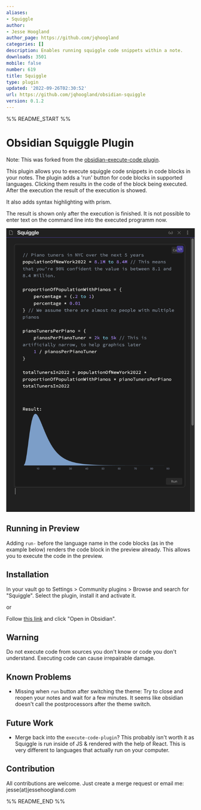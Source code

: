 ```yaml
---
aliases:
- Squiggle
author:
- Jesse Hoogland
author_page: https://github.com/jqhoogland
categories: []
description: Enables running squiggle code snippets within a note.
downloads: 3501
mobile: false
number: 619
title: Squiggle
type: plugin
updated: '2022-09-26T02:30:52'
url: https://github.com/jqhoogland/obsidian-squiggle
version: 0.1.2
---
```


%% README_START %%

# Obsidian Squiggle Plugin

Note: This was forked from the [obsidian-execute-code plugin](https://github.com/twibiral/obsidian-execute-code/blob/master/execute_code_example.gif?raw=true).

This plugin allows you to execute squiggle code snippets in code blocks in your notes. The plugin adds a 'run' button for code blocks in supported languages. Clicking them results in the code of the block being executed. After the execution the result of the execution is showed. 

It also adds syntax highlighting with prism.

The result is shown only after the execution is finished. It is not possible to enter text on the command line into the executed programm now.

![Demo](https://raw.githubusercontent.com/jqhoogland/obsidian-squiggle/HEAD/docs/demo.png)


## Running in Preview

Adding `run-` before the language name in the code blocks (as in the example below) renders the code block in the
preview already.
This allows you to execute the code in the preview.

## Installation

In your vault go to Settings > Community plugins > Browse and search for "Squiggle". Select the plugin, install it
and activate it.

or

Follow [this link](https://obsidian.md/plugins?search=squiggle#) and click "Open in Obsidian".

## Warning
Do not execute code from sources you don't know or code you don't understand. Executing code can cause irrepairable damage.

## Known Problems
- Missing when `run` button after switching the theme: Try to close and reopen your notes and wait for a few minutes. It seems like obsidian doesn't call the postprocessors after the theme switch.

## Future Work
- Merge back into the `execute-code-plugin`? This probably isn't worth it as Squiggle is run inside of JS & rendered with the help of React. This is very different to languages that actually run on your computer.

## Contribution
All contributions are welcome. Just create a merge request or email me: jesse(at)jessehoogland.com



%% README_END %%